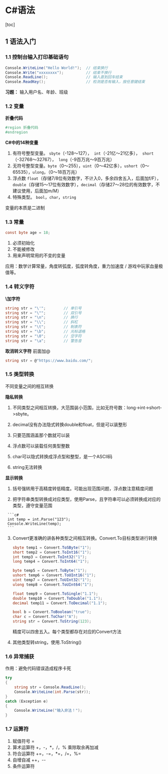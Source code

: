 # C#语法

[toc]

## 1 语法入门

### 1.1 控制台输入打印基础语句

```c#
Console.WriteLine("Hello World!");  // 结束换行
Console.Write("xxxxxxxx");          // 结束不换行
Console.ReadLine();                 // 输入直到回车结束
Console.ReadKey();                  // 检测是否有输入，按任意键结束
```

**习题：** 输入用户名、年龄、班级

### 1.2 变量

**折叠代码** 

```c#
#region 折叠代码
#endregion
```

**C#中的14种变量**

1.   有符号整型变量。 `sbyte`（-128～127），` int`（-21亿～21亿多），` short`（-32768～32767），` long`（-9百万兆～9百万兆）
2.   无符号整型变量。`byte`（0～255），`uint`（0～42亿多），`ushort`（0～65535），`ulong`，（0～18百万兆）
3.   浮点数 `float`（存储7/8位有效数字，不计入0，多余四舍五入，后面加f/F），`double`（存储15～17位有效数字），`decimal`（存储27～28位的有效数字，不建议使用，后面加m/M）
4.   特殊类型。 `bool`，`char`，`string`

变量的本质是二进制

### 1.3 常量

```c#
const byte age = 18;
```

1.   必须初始化
2.   不能被修改
3.   用来声明常用的不变的变量

应用：数学计算常量，角度转弧度，弧度转角度，重力加速度 / 游戏中玩家血量极值等。

### 1.4 转义字符

**\加字符**

```c#
string str = "\'";        // 单引号
string str = "\"";        // 双引号
string str = "\n";        // 换行
string str = "\\";        // 斜杠  
string str = "\t";        // 制表符
string str = "\b";        // 光标退格
string str = "\0";        // 空字符
string str = "\a";        // 警告音
```

**取消转义字符** 前面加@

```c#
string str = @"https://www.baidu.com/";   
```

### 1.5 类型转换

不同变量之间的相互转换

**隐私转换**

1.   不同类型之间相互转换，大范围装小范围，比如无符号数：long->int->short->sbyte。

2.   decimal没有办法隐式转换double和float，但是可以装整形
3.   只要范围涵盖那个数就可以装
4.   浮点数可以装载任何类型整数
5.   char可以隐式转换成浮点型和整型，是一个ASCII码
6.   string无法转换

**显示转换**

1.   括号强转用于高精度转低精度。可能出现范围问题，浮点数注意精度问题

2.    把字符串类型转换成对应类型，使用Parse，且字符串可以必须转换成对应的类型，遵守变量范围

     ```c#
     int temp = int.Parse("123");
     Console.WriteLine(temp);
     ```

3.   Convert更准确的讲各种类型之间相互转换。Convert.To目标类型进行转换

     ```c#
     sbyte temp1 = Convert.ToSByte("1");
     short temp2 = Convert.ToInt16("1");
     int temp3 = Convert.ToInt32("1");
     long temp4 = Convert.ToInt64("1");
     
     byte temp5 = Convert.ToByte("1");
     ushort temp6 = Convert.ToUInt16("1");
     uint temp7 = Convert.ToUInt32("1");
     ulong temp8 = Convert.ToUInt64("1");
     
     float temp9 = Convert.ToSingle("1.1");
     double temp10 = Convert.ToDouble("1.1");
     decimal temp11 = Convert.ToDecimal("1.1");
     
     bool b = Convert.ToBoolean("true");
     char c = Convert.ToChar("A");
     string str = Convert.ToString(123);
     ```

     精度可以四舍五入。每个类型都存在对应的Convert方法

4.   其他类型转string，使用.ToString()


### 1.6 异常捕获
作用：避免代码错误造成程序卡死

```c#
try
{
    string str = Console.ReadLine();
    Console.WriteLine(int.Parse(str));
}
catch (Exception e)
{
    Console.WriteLine("输入非法！");
}
```

### 1.7 运算符

1.   赋值符号 = 
2.   算术运算符 +，-，*，/，% 乘除取余再加减
3.   符合运算符 +=，-=，*=，/=，%=
4.   自增自减 ++，--
5.   条件运算符
